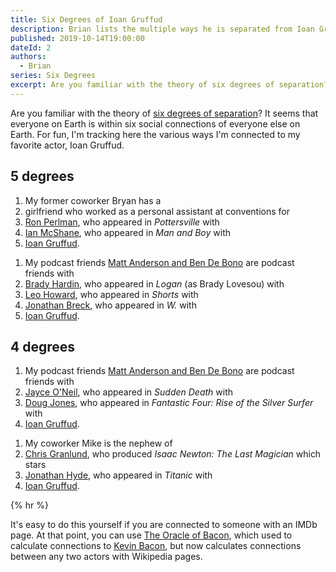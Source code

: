 ```yaml
---
title: Six Degrees of Ioan Gruffud
description: Brian lists the multiple ways he is separated from Ioan Gruffud by six degrees or fewer.
published: 2019-10-14T19:00:00
dateId: 2
authors:
  - Brian
series: Six Degrees
excerpt: Are you familiar with the theory of six degrees of separation? It seems that everyone on Earth is within six social connections of everyone else on Earth.
---
```

Are you familiar with the theory of [six degrees of separation](https://en.m.wikipedia.org/wiki/Six_degrees_of_separation)? It seems that everyone on Earth is within six social connections of everyone else on Earth. For fun, I'm tracking here the various ways I'm connected to my favorite actor, Ioan Gruffud.

## 5 degrees
1. My former coworker Bryan has a
2. girlfriend who worked as a personal assistant at conventions for
3. [Ron Perlman](https://www.imdb.com/name/nm0000579), who appeared in <i>Pottersville</i> with
4. [Ian McShane](https://www.imdb.com/name/nm0574534), who appeared in <i>Man and Boy</i> with
5. [Ioan Gruffud](https://www.imdb.com/name/nm0344435).

1) My podcast friends [Matt Anderson and Ben De Bono](https://www.imdb.com/name/nm1795989) are podcast friends with
2) [Brady Hardin](https://www.imdb.com/name/nm2460886), who appeared in <i>Logan</i> (as Brady Lovesou) with
3) [Leo Howard](https://www.imdb.com/name/nm1795989), who appeared in <i>Shorts</i> with
4) [Jonathan Breck](https://www.imdb.com/name/nm0106534), who appeared in <i>W.</i> with
5) [Ioan Gruffud](https://www.imdb.com/name/nm0344435).

## 4 degrees
1. My podcast friends [Matt Anderson and Ben De Bono](https://www.imdb.com/name/nm1795989) are podcast friends with
2. [Jayce O'Neil](https://www.imdb.com/name/nm2671766), who appeared in <i>Sudden Death</i> with
3. [Doug Jones](https://www.imdb.com/name/nm0427964), who appeared in <i>Fantastic Four: Rise of the Silver Surfer</i> with
4. [Ioan Gruffud](https://www.imdb.com/name/nm0344435).

1) My coworker Mike is the nephew of
2) [Chris Granlund](https://www.imdb.com/name/nm0335173), who produced <i>Isaac Newton: The Last Magician</i> which stars
3) [Jonathan Hyde](https://www.imdb.com/name/nm0404993), who appeared in <i>Titanic</i> with
4) [Ioan Gruffud](https://www.imdb.com/name/nm0344435).

{% hr %}

It's easy to do this yourself if you are connected to someone with an IMDb page. At that point, you can use [The Oracle of Bacon](https://oracleofbacon.org/), which used to calculate connections to [Kevin Bacon](https://en.m.wikipedia.org/wiki/Six_Degrees_of_Kevin_Bacon), but now calculates connections between any two actors with Wikipedia pages.